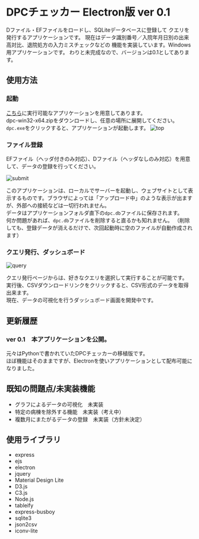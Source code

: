 # DPCチェッカー Electron版 ver 0.1

Dファイル・EFファイルをロードし、SQLiteデータベースに登録して
クエリを発行するアプリケーションです。
現在はデータ識別番号／入院年月日別の出来高対比、退院処方の入力ミスチェックなどの
機能を実装しています。Windows用アプリケーションです。
わりと未完成なので、バージョンは0.1としてあります。


## 使用方法

### 起動
[こちら](https://github.com/stagira13/dpc_checker_electron/releases)に実行可能なアプリケーションを用意してあります。  
dpc-win32-x64.zipをダウンロードし、任意の場所に展開してください。  
`dpc.exe`をクリックすると、アプリケーションが起動します。
![top](https://cloud.githubusercontent.com/assets/20499723/23747405/e19e42a2-0502-11e7-81e2-5351e942c998.jpg)

### ファイル登録
  
EFファイル（ヘッダ付きのみ対応）、Dファイル（ヘッダなしのみ対応）を用意して、データの登録を行ってください。  

![submit](https://cloud.githubusercontent.com/assets/20499723/23747404/e1891fb2-0502-11e7-98be-5e4c274aea23.jpg)

このアプリケーションは、ローカルでサーバーを起動し、ウェブサイトとして表示するものです。ブラウザによっては「アップロード中」のような表示が出ますが、外部への接続などは一切行われません。  
データはアプリケーションフォルダ直下の`dpc.db`ファイルに保存されます。  
何か問題があれば、`dpc.db`ファイルを削除すると直るかも知れません。
（削除しても、登録データが消えるだけで、次回起動時に空のファイルが自動作成されます）  

### クエリ発行、ダッシュボード

![query](https://cloud.githubusercontent.com/assets/20499723/23747406/e1a1393a-0502-11e7-9273-0fc8a3c613c3.jpg)

クエリ発行ページからは、好きなクエリを選択して実行することが可能です。  
実行後、CSVダウンロードリンクをクリックすると、CSV形式のデータを取得出来ます。  
現在、データの可視化を行うダッシュボード画面を開発中です。


## 更新履歴

### ver 0.1　本アプリケーションを公開。
元々はPythonで書かれていたDPCチェッカーの移植版です。  
ほぼ機能はそのままですが、Electronを使いアプリケーションとして配布可能になりました。  

## 既知の問題点/未実装機能

- グラフによるデータの可視化　未実装 
- 特定の病棟を除外する機能　未実装（考え中）
- 複数月にまたがるデータの登録　未実装（方針未決定）

## 使用ライブラリ

- express
- ejs
- electron
- jquery
- Material Design Lite
- D3.js
- C3.js
- Node.js
- tableify
- express-busboy
- sqlite3
- json2csv
- iconv-lite